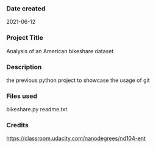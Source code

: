 ### Date created
2021-06-12

### Project Title
Analysis of an American bikeshare dataset

### Description
the previous python project to showcase the usage of git

### Files used
bikeshare.py
readme.txt

### Credits
https://classroom.udacity.com/nanodegrees/nd104-ent